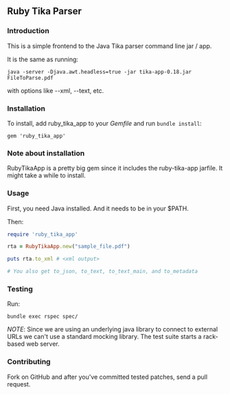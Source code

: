 ## Ruby Tika Parser

### Introduction

This is a simple frontend to the Java Tika parser command line jar / app.

It is the same as running: 

    java -server -Djava.awt.headless=true -jar tika-app-0.18.jar FileToParse.pdf

with options like --xml, --text, etc.

### Installation

To install, add ruby_tika_app to your _Gemfile_ and run `bundle install`:

    gem 'ruby_tika_app'


### Note about installation

RubyTikaApp is a pretty big gem since it includes the ruby-tika-app jarfile.
It might take a while to install.

### Usage

First, you need Java installed.  And it needs to be in your $PATH.

Then:

```ruby
require 'ruby_tika_app'

rta = RubyTikaApp.new("sample_file.pdf")

puts rta.to_xml # <xml output>

# You also get to_json, to_text, to_text_main, and to_metadata

```

### Testing

Run:

    bundle exec rspec spec/

*NOTE*: Since we are using an underlying java library to connect to external
URLs we can't use a standard mocking library.  The test suite starts a
rack-based web server.

### Contributing

Fork on GitHub and after you've committed tested patches, send a pull request.
